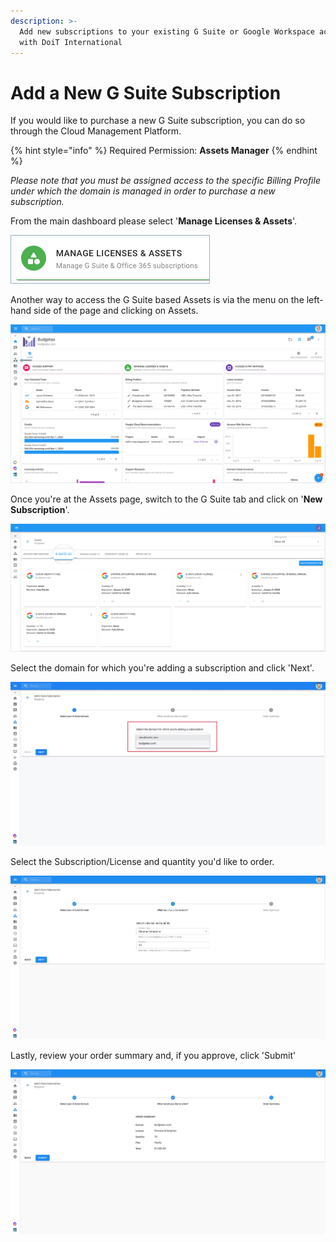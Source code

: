 ```yaml
---
description: >-
  Add new subscriptions to your existing G Suite or Google Workspace account
  with DoiT International
---
```


# Add a New G Suite Subscription

If you would like to purchase a new G Suite subscription, you can do so through the Cloud Management Platform.

{% hint style="info" %}
Required Permission: **Assets Manager**
{% endhint %}

_Please note that you must be assigned access to the specific Billing Profile under which the domain is managed in order to purchase a new subscription._

From the main dashboard please select '**Manage Licenses & Assets**'.

![](../.gitbook/assets/new-manage-licenses-2-%20%281%29%20%282%29.png)

Another way to access the G Suite based Assets is via the menu on the left-hand side of the page and clicking on Assets.

![](../.gitbook/assets/assets-icon-1-%20%284%29%20%285%29%20%285%29%20%282%29.png)

Once you're at the Assets page, switch to the G Suite tab and click on '**New Subscription**'.

![](../.gitbook/assets/g-suite%20%282%29%20%282%29%20%282%29%20%281%29.png)

Select the domain for which you're adding a subscription and click 'Next'.

![](../.gitbook/assets/gsuite1.jpg)

Select the Subscription/License and quantity you'd like to order.

![](../.gitbook/assets/gsuite2.jpg)

Lastly, review your order summary and, if you approve, click 'Submit'

![](../.gitbook/assets/gsuite3.jpg)


